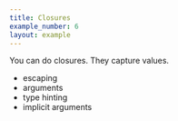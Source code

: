 ```yaml
---
title: Closures
example_number: 6
layout: example
---
```


You can do closures. They capture values.

- escaping
- arguments
- type hinting
- implicit arguments